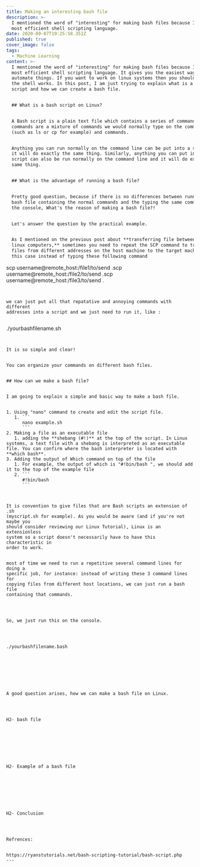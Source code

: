 ```yaml
---
title: Making an interesting bash file
description: >-
  I mentioned the word of "interesting" for making bash files because It’s the
  most efficient shell scripting language. 
date: 2020-09-07T19:25:58.352Z
published: true
cover_image: false
tags:
  - Machine Learning
content: >-
  I mentioned the word of "interesting" for making bash files because It’s the
  most efficient shell scripting language. It gives you the easiest way to
  automate things. If you want to work on linux systems then you should know how
  the shell works. In this post, I am just trying to explain what is a bash
  script and how we can create a bash file.


  ## What is a bash script on Linux?


  A Bash script is a plain text file which contains a series of commands. These
  commands are a mixture of commands we would normally type on the command line
  (such as ls or cp for example) and commands. 


  Anything you can run normally on the command line can be put into a script and
  it will do exactly the same thing. Similarly, anything you can put into a
  script can also be run normally on the command line and it will do exactly the
  same thing.


  ## What is the advantage of running a bash file?


  Pretty good question, because if there is no differences between running a
  bash file containing the normal commands and the typing the same command on
  the console, What's the reason of making a bash file?!


  Let's answer the question by the practical example.


  As I mentioned on the previous post about **transferring file between two
  linux computers,** sometimes you need to repeat the SCP command to transfer
  files from different addresses on the host machine to the target machine, in
  this case instead of typing these following command 


  ```

  scp  username@remote_host:/file1/to/send .scp 
  username@remote_host:/file2/to/send .scp  username@remote_host:/file3/to/send
  .

  ```


  we can just put all that repatative and annoying commands with different
  addresses into a script and we just need to run it, like :


  ```

  ./yourbashfilename.sh

  ```


  It is so simple and clear!


  You can organize your commands on different bash files.


  ## How can we make a bash file?


  I am going to explain a simple and basic way to make a bash file.


  1. Using "nano" command to create and edit the script file.
     1. ```
        nano example.sh
        ```
  2. Making a file as an executable file
     1. adding the **shebang (#!)** at the top of the script. In Linux systems, a text file with a shebang is interpreted as an executable file. You can confirm where the bash interpreter is located with **which bash**.
  3. Adding the output of Which command on top of the file
     1. For example, the output of which is "#!bin/bash ", we should add it to the top of the example file
     2. ```
        #!bin/bash
        ```



  It is convention to give files that are Bash scripts an extension of .sh
  (myscript.sh for example). As you would be aware (and if you're not maybe you
  should consider reviewing our Linux Tutorial), Linux is an extensionless
  system so a script doesn't necessarily have to have this characteristic in
  order to work.


  most of time we need to run a repetitive several command lines for doing a
  specific job, for instance: instead of writing these 3 command lines for
  copying files from different host locations, we can just run a bash file
  containing that commands.




  So, we just run this on the console.




  ./yourbashfilename.bash








  A good question arises, how we can make a bash file on Linux. 




  H2- bash file








  H2- Example of a bash file








  H2- Conclusion




  Refrences: 


  https://ryanstutorials.net/bash-scripting-tutorial/bash-script.php
---
```


